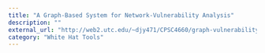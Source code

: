 ```yaml
---
title: "A Graph-Based System for Network-Vulnerability Analysis"
description: ""
external_url: "http://web2.utc.edu/~djy471/CPSC4660/graph-vulnerability.pdf"
category: "White Hat Tools"
---
```

